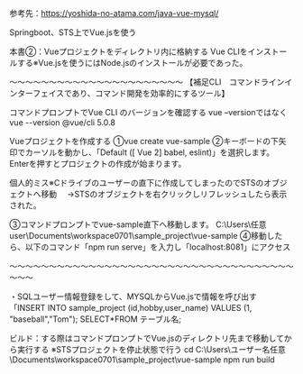 参考先：https://yoshida-no-atama.com/java-vue-mysql/

Springboot、STS上でVue.jsを使う

本書②：Vueプロジェクトをディレクトリ内に格納する
Vue CLIをインストールする※Vue.jsを使うにはNode.jsのインストールが必要であった。


～～～～～～～～～～～～～～～～～～～～～～
【補足CLI　コマンドラインインターフェイスであり、コマンド開発を効率的にするツール】

コマンドプロンプトでVue CLI のバージョンを確認する
vue –versionではなくvue --version
@vue/cli 5.0.8

Vueプロジェクトを作成する
①vue create vue-sample
②キーボードの下矢印でカーソルを動かし、「Default ([ Vue 2] babel, eslint)」を選択します。Enterを押すとプロジェクトの作成が始まります。

個人的ミス※Cドライブのユーザーの直下に作成してしまったのでSTSのオブジェクトへ移動
　→STSのオブジェクトを右クリックしリフレッシュしたら表示された。

③コマンドプロンプトでvue-sample直下へ移動します。
C:\Users\任意user\Documents\workspace0701\sample_project\vue-sample
④移動したら、以下のコマンド「npm run serve」を入力し「localhost:8081」にアクセス

～～～～～～～～～～～～～～～～～～～～～～～～～～～～～～～～～～～～～～～


・SQLユーザー情報登録をして、MYSQLからVue.jsで情報を呼び出す
「INSERT INTO sample_project (id,hobby,user_name) VALUES (1, "baseball","Tom");
SELECT*FROM テーブル名;

ビルド：する際はコマンドプロンプトでVue.jsのディレクトリ先まで移動してから実行する
※STSプロジェクトを停止状態で行う
cd C:\Users\ユーザー名任意\Documents\workspace0701\sample_project\vue-sample
npm run build

